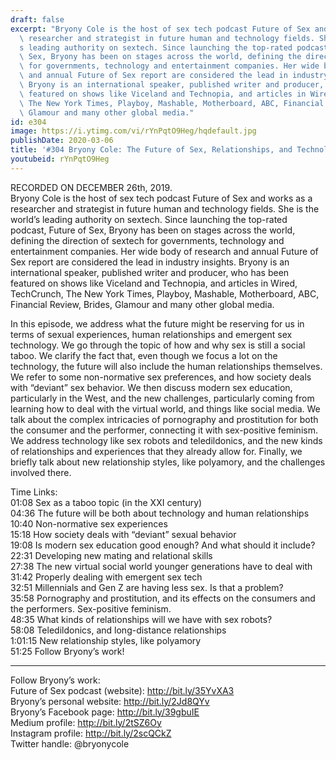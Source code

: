 ```yaml
---
draft: false
excerpt: "Bryony Cole is the host of sex tech podcast Future of Sex and works as a\
  \ researcher and strategist in future human and technology fields. She is the world\u2019\
  s leading authority on sextech. Since launching the top-rated podcast, Future of\
  \ Sex, Bryony has been on stages across the world, defining the direction of sextech\
  \ for governments, technology and entertainment companies. Her wide body of research\
  \ and annual Future of Sex report are considered the lead in industry insights.\
  \ Bryony is an international speaker, published writer and producer, who has been\
  \ featured on shows like Viceland and Technopia, and articles in Wired, TechCrunch,\
  \ The New York Times, Playboy, Mashable, Motherboard, ABC, Financial Review, Brides,\
  \ Glamour and many other global media."
id: e304
image: https://i.ytimg.com/vi/rYnPqtO9Heg/hqdefault.jpg
publishDate: 2020-03-06
title: '#304 Bryony Cole: The Future of Sex, Relationships, and Technology'
youtubeid: rYnPqtO9Heg
---
```

RECORDED ON DECEMBER 26th, 2019.  
Bryony Cole is the host of sex tech podcast Future of Sex and works as a researcher and strategist in future human and technology fields. She is the world’s leading authority on sextech. Since launching the top-rated podcast, Future of Sex, Bryony has been on stages across the world, defining the direction of sextech for governments, technology and entertainment companies. Her wide body of research and annual Future of Sex report are considered the lead in industry insights. Bryony is an international speaker, published writer and producer, who has been featured on shows like Viceland and Technopia, and articles in Wired, TechCrunch, The New York Times, Playboy, Mashable, Motherboard, ABC, Financial Review, Brides, Glamour and many other global media.

In this episode, we address what the future might be reserving for us in terms of sexual experiences, human relationships and emergent sex technology. We go through the topic of how and why sex is still a social taboo. We clarify the fact that, even though we focus a lot on the technology, the future will also include the human relationships themselves. We refer to some non-normative sex preferences, and how society deals with “deviant” sex behavior. We then discuss modern sex education, particularly in the West, and the new challenges, particularly coming from learning how to deal with the virtual world, and things like social media. We talk about the complex intricacies of pornography and prostitution for both the consumer and the performer, connecting it with sex-positive feminism. We address technology like sex robots and teledildonics, and the new kinds of relationships and experiences that they already allow for. Finally, we briefly talk about new relationship styles, like polyamory, and the challenges involved there.

Time Links:  
01:08  Sex as a taboo topic (in the XXI century)  
04:36  The future will be both about technology and human relationships  
10:40  Non-normative sex experiences  
15:18  How society deals with “deviant” sexual behavior  
19:08  Is modern sex education good enough? And what should it include?  
22:31  Developing new mating and relational skills  
27:38  The new virtual social world younger generations have to deal with  
31:42  Properly dealing with emergent sex tech  
32:51  Millennials and Gen Z are having less sex. Is that a problem?  
35:58  Pornography and prostitution, and its effects on the consumers and the performers. Sex-positive feminism.  
48:35  What kinds of relationships will we have with sex robots?  
58:08  Teledildonics, and long-distance relationships  
1:01:15  New relationship styles, like polyamory  
51:25  Follow Bryony’s work!

---

Follow Bryony’s work:  
Future of Sex podcast (website): http://bit.ly/35YvXA3  
Bryony’s personal website: http://bit.ly/2Jd8QYv  
Bryony’s Facebook page: http://bit.ly/39gbuIE  
Medium profile: http://bit.ly/2tSZ6Oy  
Instagram profile: http://bit.ly/2scQCkZ  
Twitter handle: @bryonycole
